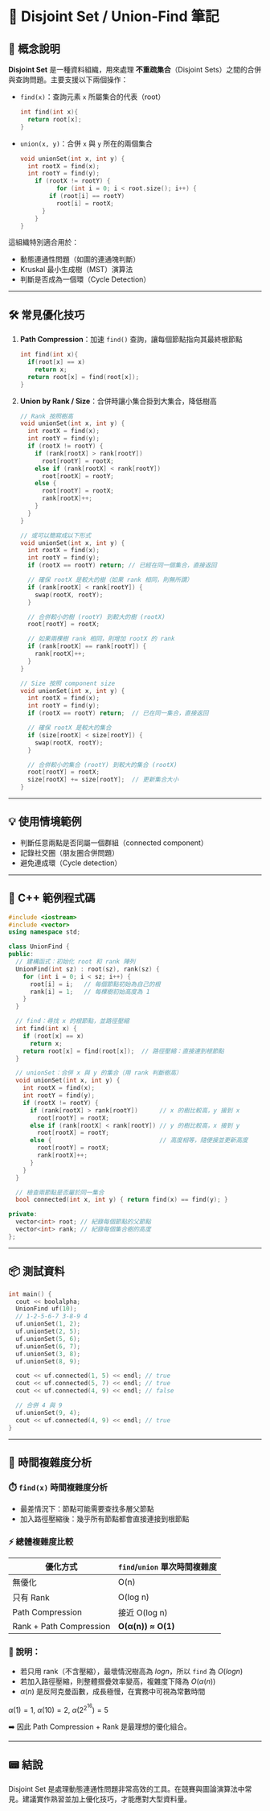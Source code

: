 # 🧩 Disjoint Set / Union-Find 筆記

## 📌 概念說明

**Disjoint Set** 是一種資料組織，用來處理 **不重疏集合**（Disjoint Sets）之間的合併與查詢問題。主要支援以下兩個操作：

* `find(x)`：查詢元素 `x` 所屬集合的代表（root）

  ```cpp
  int find(int x){
    return root[x];
  }
  ```

  

* `union(x, y)`：合併 `x` 與 `y` 所在的兩個集合

  ```cpp
  void unionSet(int x, int y) {
    int rootX = find(x);
  	int rootY = find(y);
      if (rootX != rootY) {
  			for (int i = 0; i < root.size(); i++) {
          if (root[i] == rootY)
            root[i] = rootX;
        }
      }
  }
  ```

  

這組織特別適合用於：

* 動態連通性問題（如圖的連通塊判斷）
* Kruskal 最小生成樹（MST）演算法
* 判斷是否成為一個環（Cycle Detection）

---

## 🛠️ 常見優化技巧

1. **Path Compression**：加速 `find()` 查詢，讓每個節點指向其最終根節點

   ```cpp
   int find(int x){
     if(root[x] == x) 
       return x;
     return root[x] = find(root[x]);
   }
   ```

2. **Union by Rank / Size**：合併時讓小集合掛到大集合，降低樹高

   ```cpp
   // Rank 按照樹高
   void unionSet(int x, int y) {
     int rootX = find(x);
     int rootY = find(y);
     if (rootX != rootY) {
       if (rank[rootX] > rank[rootY])
         root[rootY] = rootX;
       else if (rank[rootX] < rank[rootY])
         root[rootX] = rootY;
       else {
         root[rootY] = rootX;
         rank[rootX]++;
       }
     }
   }
   
   // 或可以簡寫成以下形式
   void unionSet(int x, int y) {
     int rootX = find(x);
     int rootY = find(y);
     if (rootX == rootY) return; // 已經在同一個集合，直接返回
   
     // 確保 rootX 是較大的樹（如果 rank 相同，則無所謂）
     if (rank[rootX] < rank[rootY]) {
       swap(rootX, rootY);
     }
   
     // 合併較小的樹 (rootY) 到較大的樹 (rootX)
     root[rootY] = rootX;
   
     // 如果兩棵樹 rank 相同，則增加 rootX 的 rank
     if (rank[rootX] == rank[rootY]) {
       rank[rootX]++;
     }
   }
   ```

   ```cpp
   // Size 按照 component size
   void unionSet(int x, int y) {
     int rootX = find(x);
     int rootY = find(y);
     if (rootX == rootY) return;  // 已在同一集合，直接返回
   
     // 確保 rootX 是較大的集合
     if (size[rootX] < size[rootY]) {
       swap(rootX, rootY);
     }
   
     // 合併較小的集合 (rootY) 到較大的集合 (rootX)
     root[rootY] = rootX;
     size[rootX] += size[rootY];  // 更新集合大小
   }
   ```

   

---

## 💡 使用情境範例

* 判斷任意兩點是否同屬一個群組（connected component）
* 記錄社交圈（朋友圈合併問題）
* 避免連成環（Cycle detection）

---

## 🧪 C++ 範例程式碼

```cpp
#include <iostream>
#include <vector>
using namespace std;

class UnionFind {
public:
  // 建構函式：初始化 root 和 rank 陣列
  UnionFind(int sz) : root(sz), rank(sz) {
    for (int i = 0; i < sz; i++) {
      root[i] = i;   // 每個節點初始為自己的根
      rank[i] = 1;   // 每棵樹初始高度為 1
    }
  }

  // find：尋找 x 的根節點，並路徑壓縮
  int find(int x) {
    if (root[x] == x)
      return x;
    return root[x] = find(root[x]);  // 路徑壓縮：直接連到根節點
  }

  // unionSet：合併 x 與 y 的集合（用 rank 判斷樹高）
  void unionSet(int x, int y) {
    int rootX = find(x);
    int rootY = find(y);
    if (rootX != rootY) {
      if (rank[rootX] > rank[rootY])      // x 的樹比較高，y 接到 x
        root[rootY] = rootX;
      else if (rank[rootX] < rank[rootY]) // y 的樹比較高，x 接到 y
        root[rootX] = rootY;
      else {                              // 高度相等，隨便接並更新高度
        root[rootY] = rootX;
        rank[rootX]++;
      }
    }
  }

  // 檢查兩節點是否屬於同一集合
  bool connected(int x, int y) { return find(x) == find(y); }

private:
  vector<int> root; // 紀錄每個節點的父節點
  vector<int> rank; // 紀錄每個集合樹的高度
};
```

---

## 📦 測試資料

```cpp
int main() {
  cout << boolalpha;
  UnionFind uf(10);
  // 1-2-5-6-7 3-8-9 4
  uf.unionSet(1, 2);
  uf.unionSet(2, 5);
  uf.unionSet(5, 6);
  uf.unionSet(6, 7);
  uf.unionSet(3, 8);
  uf.unionSet(8, 9);

  cout << uf.connected(1, 5) << endl; // true
  cout << uf.connected(5, 7) << endl; // true
  cout << uf.connected(4, 9) << endl; // false

  // 合併 4 與 9
  uf.unionSet(9, 4);
  cout << uf.connected(4, 9) << endl; // true
}
```

------

## 🧠 時間複雜度分析

### ⏱️ `find(x)` 時間複雜度分析

- 最差情況下：節點可能需要查找多層父節點
- 加入路徑壓縮後：幾乎所有節點都會直接連接到根節點

### ⚡ 總體複雜度比較

| 優化方式                | `find`/`union` 單次時間複雜度 |
| ----------------------- | ----------------------------- |
| 無優化                  | O(n)                          |
| 只有 Rank               | O(log n)                      |
| Path Compression        | 接近 O(log n)                 |
| Rank + Path Compression | **O(α(n)) ≈ O(1)**            |

### 📌 說明：

- 若只用 rank（不含壓縮），最壞情況樹高為 $log⁡n$，所以 `find` 為 $O(log⁡n)$
- 若加入路徑壓縮，則整體摺疊效率變高，複雜度下降為 $O(α(n))$
- $α(n)$ 是反阿克曼函數，成長極慢，在實務中可視為常數時間

$α(1)=1,\ α(10)=2,\ α(2^{2^{16}})=5$

➡️ 因此 Path Compression + Rank 是最理想的優化組合。

------

## 📟 結說

Disjoint Set 是處理動態連通性問題非常高效的工具。在競賽與圖論演算法中常見。建議實作熟習並加上優化技巧，才能應對大型資料量。
